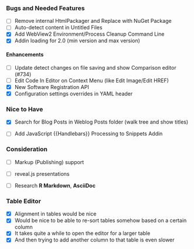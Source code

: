
### Bugs and Needed Features

* [ ] Remove internal HtmlPackager and Replace with NuGet Package
* [ ] Auto-detect content in Untitled Files
* [x] Add WebView2 Environment/Process Cleanup Command Line
* [x] Addin loading for 2.0 (min version and max version)

#### Enhancements
* [ ] Update detect changes on file saving and show Comparison editor (#734)
* [ ] Edit Code In Editor on Context Menu (like Edit Image/Edit HREF)
* [x] New Software Registration API
* [x] Configuration settings overrides in YAML header

### Nice to Have
* [x] Search for Blog Posts in Weblog Posts folder (walk tree and show titles)
* [ ] Add JavaScript {{Handlebars}} Processing to Snippets Addin


### Consideration
* [ ] Markup (Publishing) support
* [ ] reveal.js presentations
* [ ] Research **R Markdown**, **AsciiDoc**
        

### Table Editor
* [x] Alignment in tables would be nice
* [x] Would be nice to be able to re-sort tables somehow based on a certain column
* [x] It takes quite a while to open the editor for a larger table
* [x] And then trying to add another column to that table is even slower
